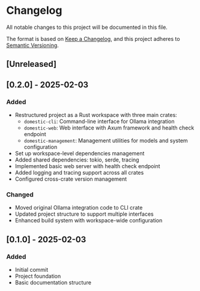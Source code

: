 # Changelog
All notable changes to this project will be documented in this file.

The format is based on [Keep a Changelog](https://keepachangelog.com/en/1.0.0/),
and this project adheres to [Semantic Versioning](https://semver.org/spec/v2.0.0.html).

## [Unreleased]

## [0.2.0] - 2025-02-03

### Added
- Restructured project as a Rust workspace with three main crates:
  - `domestic-cli`: Command-line interface for Ollama integration
  - `domestic-web`: Web interface with Axum framework and health check endpoint
  - `domestic-management`: Management utilities for models and system configuration
- Set up workspace-level dependencies management
- Added shared dependencies: tokio, serde, tracing
- Implemented basic web server with health check endpoint
- Added logging and tracing support across all crates
- Configured cross-crate version management

### Changed
- Moved original Ollama integration code to CLI crate
- Updated project structure to support multiple interfaces
- Enhanced build system with workspace-wide configuration

## [0.1.0] - 2025-02-03

### Added
- Initial commit
- Project foundation
- Basic documentation structure
